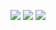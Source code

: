 ![](http://loenwind.info/eio/Photovoltaic_Cell.png)
![](http://loenwind.info/eio/Advanced_Photovoltaic_Cell.png)
![](http://loenwind.info/eio/Vibrant_Photovoltaic_Cell.png)